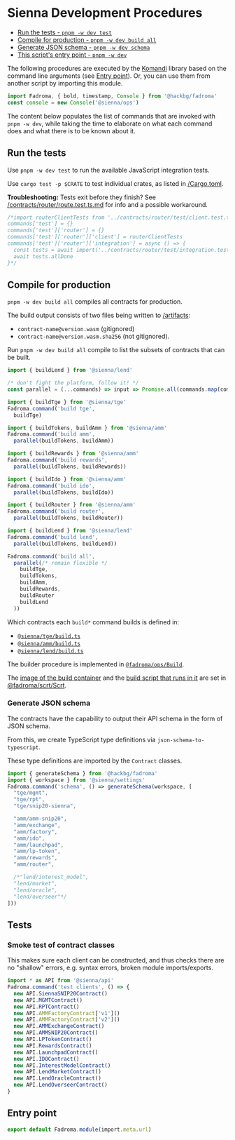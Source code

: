 # Sienna Development Procedures

* [Run the tests - `pnpm -w dev test`](#run-the-tests)
* [Compile for production - `pnpm -w dev build all`](#compile-for-production)
* [Generate JSON schema - `pnpm -w dev schema`](#generate-json-schema)
* [This script's entry point - `pnpm -w dev`](#entry-point)

The following procedures are executed by the [Komandi](https://github.com/hackbg/fadroma/tree/21.12/packages/komandi)
library based on the command line arguments (see [Entry point](#entry-point)). Or, you can
use them from another script by importing this module.

```typescript
import Fadroma, { bold, timestamp, Console } from '@hackbg/fadroma'
const console = new Console('@sienna/ops')
```

The content below populates the list of commands that are invoked with `pnpm -w dev`,
while taking the time to elaborate on what each command does and what there is to be
known about it.

## Run the tests

Use `pnpm -w dev test` to run the available JavaScript integration tests.

Use `cargo test -p $CRATE` to test individual crates, as listed in [/Cargo.toml](../Cargo.toml).

**Troubleshooting:** Tests exit before they finish? See [/contracts/router/route.test.ts.md](../contracts/router/route.test.ts.md#the-catch)
for info and a possible workaround.

```typescript
/*import routerClientTests from '../contracts/router/test/client.test.ts.md'
commands['test'] = {}
commands['test']['router'] = {}
commands['test']['router']['client'] = routerClientTests
commands['test']['router']['integration'] = async () => {
  const tests = await import('../contracts/router/test/integration.test.ts.md')
  await tests.allDone
}*/
```

## Compile for production

`pnpm -w dev build all` compiles all contracts for production.

The build output consists of two files being written to [/artifacts](../artifacts):
* `contract-name@version.wasm` (gitignored)
* `contract-name@version.wasm.sha256` (not gitignored).

Run `pnpm -w dev build all` compile to list the subsets of contracts that can be built.

```typescript
import { buildLend } from '@sienna/lend'

/* don't fight the platform, follow it! */
const parallel = (...commands) => input => Promise.all(commands.map(command=>command(input)))

import { buildTge } from '@sienna/tge'
Fadroma.command('build tge',
  buildTge)

import { buildTokens, buildAmm } from '@sienna/amm'
Fadroma.command('build amm',
  parallel(buildTokens, buildAmm))

import { buildRewards } from '@sienna/amm'
Fadroma.command('build rewards',
  parallel(buildTokens, buildRewards))

import { buildIdo } from '@sienna/amm'
Fadroma.command('build ido',
  parallel(buildTokens, buildIdo))

import { buildRouter } from '@sienna/amm'
Fadroma.command('build router',
  parallel(buildTokens, buildRouter))

import { buildLend } from '@sienna/lend'
Fadroma.command('build lend',
  parallel(buildTokens, buildLend))

Fadroma.command('build all',
  parallel(/* remain flexible */
    buildTge,
    buildTokens,
    buildAmm,
    buildRewards,
    buildRouter
    buildLend
  ))
```

Which contracts each `build*` command builds is defined in:
* [`@sienna/tge/build.ts`](../contracts/tge/build.ts')
* [`@sienna/amm/build.ts`](../contracts/amm/build.ts')
* [`@sienna/lend/build.ts`](../contracts/tge/build.ts')

The builder procedure is implemented in [`@fadroma/ops/Build`](https://github.com/hackbg/fadroma/tree/22.01/packages/ops/Build.ts).

The [image of the build container](https://github.com/hackbg/fadroma/tree/22.01/packages/scrt/ScrtBuild.Dockerfile)
and the [build script that runs in it](https://github.com/hackbg/fadroma/tree/22.01/packages/scrt/ScrtBuild.sh)
are set in [@fadroma/scrt/Scrt](https://github.com/hackbg/fadroma/tree/22.01/packages/scrt/Scrt.ts).

### Generate JSON schema

The contracts have the capability to output their API schema in the form of JSON schema.

From this, we create TypeScript type definitions via `json-schema-to-typescript`.

These type definitions are imported by the `Contract` classes.

```typescript
import { generateSchema } from '@hackbg/fadroma'
import { workspace } from '@sienna/settings'
Fadroma.command('schema', () => generateSchema(workspace, [
  "tge/mgmt",
  "tge/rpt",
  "tge/snip20-sienna",

  "amm/amm-snip20",
  "amm/exchange",
  "amm/factory",
  "amm/ido",
  "amm/launchpad",
  "amm/lp-token",
  "amm/rewards",
  "amm/router",

  /*"lend/interest_model",
  "lend/market",
  "lend/oracle",
  "lend/overseer"*/
]))
```

## Tests

### Smoke test of contract classes

This makes sure each client can be constructed,
and thus checks there are no "shallow" errors, e.g.
syntax errors, broken module imports/exports.

```typescript
import * as API from '@sienna/api'
Fadroma.command('test clients', () => {
  new API.SiennaSNIP20Contract()
  new API.MGMTContract()
  new API.RPTContract()
  new API.AMMFactoryContract['v1']()
  new API.AMMFactoryContract['v2']()
  new API.AMMExchangeContract()
  new API.AMMSNIP20Contract()
  new API.LPTokenContract()
  new API.RewardsContract()
  new API.LaunchpadContract()
  new API.IDOContract()
  new API.InterestModelContract()
  new API.LendMarketContract()
  new API.LendOracleContract()
  new API.LendOverseerContract()
}
```

## Entry point

```typescript
export default Fadroma.module(import.meta.url)
```
